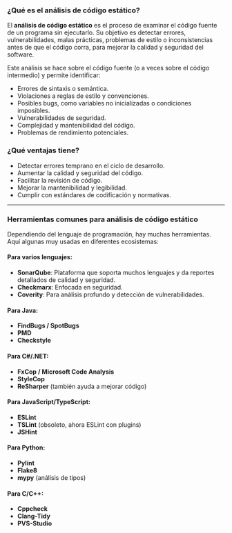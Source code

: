 ### ¿Qué es el análisis de código estático?

El **análisis de código estático** es el proceso de examinar el código fuente de un programa sin ejecutarlo. Su objetivo es detectar errores, vulnerabilidades, malas prácticas, problemas de estilo o inconsistencias antes de que el código corra, para mejorar la calidad y seguridad del software.

Este análisis se hace sobre el código fuente (o a veces sobre el código intermedio) y permite identificar:

* Errores de sintaxis o semántica.
* Violaciones a reglas de estilo y convenciones.
* Posibles bugs, como variables no inicializadas o condiciones imposibles.
* Vulnerabilidades de seguridad.
* Complejidad y mantenibilidad del código.
* Problemas de rendimiento potenciales.

### ¿Qué ventajas tiene?

* Detectar errores temprano en el ciclo de desarrollo.
* Aumentar la calidad y seguridad del código.
* Facilitar la revisión de código.
* Mejorar la mantenibilidad y legibilidad.
* Cumplir con estándares de codificación y normativas.

---

### Herramientas comunes para análisis de código estático

Dependiendo del lenguaje de programación, hay muchas herramientas. Aquí algunas muy usadas en diferentes ecosistemas:

#### Para varios lenguajes:

* **SonarQube**: Plataforma que soporta muchos lenguajes y da reportes detallados de calidad y seguridad.
* **Checkmarx**: Enfocada en seguridad.
* **Coverity**: Para análisis profundo y detección de vulnerabilidades.

#### Para Java:

* **FindBugs / SpotBugs**
* **PMD**
* **Checkstyle**

#### Para C#/.NET:

* **FxCop / Microsoft Code Analysis**
* **StyleCop**
* **ReSharper** (también ayuda a mejorar código)

#### Para JavaScript/TypeScript:

* **ESLint**
* **TSLint** (obsoleto, ahora ESLint con plugins)
* **JSHint**

#### Para Python:

* **Pylint**
* **Flake8**
* **mypy** (análisis de tipos)

#### Para C/C++:

* **Cppcheck**
* **Clang-Tidy**
* **PVS-Studio**

